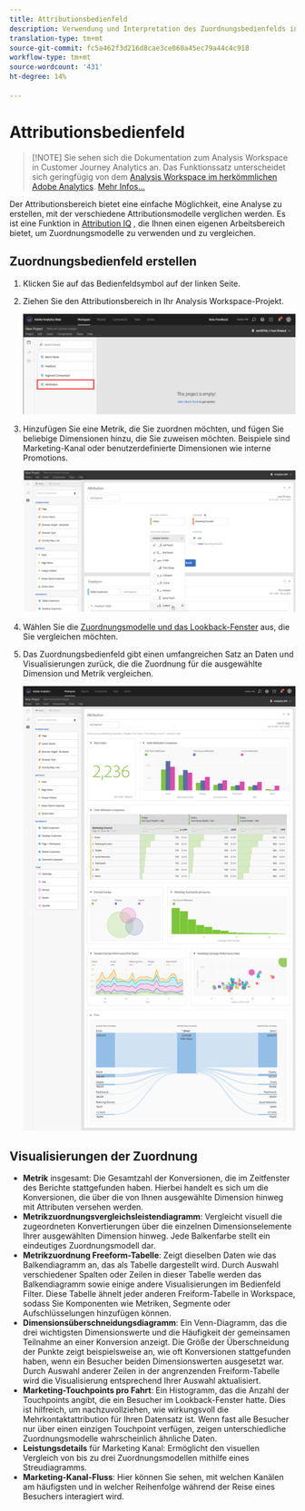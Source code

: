 ```yaml
---
title: Attributionsbedienfeld
description: Verwendung und Interpretation des Zuordnungsbedienfelds in Analysis Workspace.
translation-type: tm+mt
source-git-commit: fc5a462f3d216d8cae3ce060a45ec79a44c4c918
workflow-type: tm+mt
source-wordcount: '431'
ht-degree: 14%

---
```



# Attributionsbedienfeld

>[!NOTE] Sie sehen sich die Dokumentation zum Analysis Workspace in Customer Journey Analytics an. Das Funktionssatz unterscheidet sich geringfügig von dem [Analysis Workspace im herkömmlichen Adobe Analytics](https://docs.adobe.com/content/help/de-DE/analytics/analyze/analysis-workspace/home.html). [Mehr Infos...](/help/getting-started/cja-aa.md)

Der Attributionsbereich bietet eine einfache Möglichkeit, eine Analyse zu erstellen, mit der verschiedene Attributionsmodelle verglichen werden. Es ist eine Funktion in [Attribution IQ](../attribution/overview.md) , die Ihnen einen eigenen Arbeitsbereich bietet, um Zuordnungsmodelle zu verwenden und zu vergleichen.

## Zuordnungsbedienfeld erstellen

1. Klicken Sie auf das Bedienfeldsymbol auf der linken Seite.
1. Ziehen Sie den Attributionsbereich in Ihr Analysis Workspace-Projekt.

   ![Neues Zuordnungsbedienfeld](assets/Attribution_Panel_1.png)

1. Hinzufügen Sie eine Metrik, die Sie zuordnen möchten, und fügen Sie beliebige Dimensionen hinzu, die Sie zuweisen möchten. Beispiele sind Marketing-Kanal oder benutzerdefinierte Dimensionen wie interne Promotions.

   ![Dimension und Metrik auswählen](assets/attribution_panel2.png)

1. Wählen Sie die [Zuordnungsmodelle und das Lookback-Fenster](../attribution/models.md) aus, die Sie vergleichen möchten.

1. Das Zuordnungsbedienfeld gibt einen umfangreichen Satz an Daten und Visualisierungen zurück, die die Zuordnung für die ausgewählte Dimension und Metrik vergleichen.

   ![Visualisierungen der Zuordnung](assets/attr_panel_vizs.png)

## Visualisierungen der Zuordnung

* **Metrik** insgesamt: Die Gesamtzahl der Konversionen, die im Zeitfenster des Berichte stattgefunden haben. Hierbei handelt es sich um die Konversionen, die über die von Ihnen ausgewählte Dimension hinweg mit Attributen versehen werden.
* **Metrikzuordnungsvergleichsleistendiagramm**: Vergleicht visuell die zugeordneten Konvertierungen über die einzelnen Dimensionselemente Ihrer ausgewählten Dimension hinweg. Jede Balkenfarbe stellt ein eindeutiges Zuordnungsmodell dar.
* **Metrikzuordnung Freeform-Tabelle**: Zeigt dieselben Daten wie das Balkendiagramm an, das als Tabelle dargestellt wird. Durch Auswahl verschiedener Spalten oder Zeilen in dieser Tabelle werden das Balkendiagramm sowie einige andere Visualisierungen im Bedienfeld Filter. Diese Tabelle ähnelt jeder anderen Freiform-Tabelle in Workspace, sodass Sie Komponenten wie Metriken, Segmente oder Aufschlüsselungen hinzufügen können.
* **Dimensionsüberschneidungsdiagramm**: Ein Venn-Diagramm, das die drei wichtigsten Dimensionswerte und die Häufigkeit der gemeinsamen Teilnahme an einer Konversion anzeigt. Die Größe der Überschneidung der Punkte zeigt beispielsweise an, wie oft Konversionen stattgefunden haben, wenn ein Besucher beiden Dimensionswerten ausgesetzt war. Durch Auswahl anderer Zeilen in der angrenzenden Freiform-Tabelle wird die Visualisierung entsprechend Ihrer Auswahl aktualisiert.
* **Marketing-Touchpoints pro Fahrt**: Ein Histogramm, das die Anzahl der Touchpoints angibt, die ein Besucher im Lookback-Fenster hatte. Dies ist hilfreich, um nachzuvollziehen, wie wirkungsvoll die Mehrkontaktattribution für Ihren Datensatz ist. Wenn fast alle Besucher nur über einen einzigen Touchpoint verfügen, zeigen unterschiedliche Zuordnungsmodelle wahrscheinlich ähnliche Daten.
* **Leistungsdetails** für Marketing Kanal: Ermöglicht den visuellen Vergleich von bis zu drei Zuordnungsmodellen mithilfe eines Streudiagramms.
* **Marketing-Kanal-Fluss**: Hier können Sie sehen, mit welchen Kanälen am häufigsten und in welcher Reihenfolge während der Reise eines Besuchers interagiert wird.
